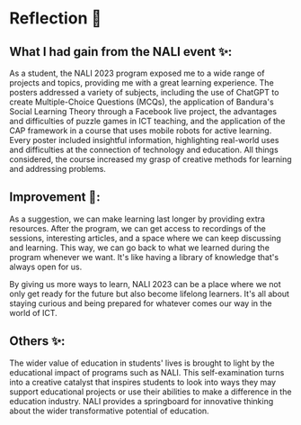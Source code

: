 # Reflection 📝
## What I had gain from the NALI event ✨:
As a student, the NALI 2023 program exposed me to a wide range of projects and topics, providing me with a great learning experience. The posters addressed a variety of subjects, including the use of ChatGPT to create Multiple-Choice Questions (MCQs), the application of Bandura's Social Learning Theory through a Facebook live project, the advantages and difficulties of puzzle games in ICT teaching, and the application of the CAP framework in a course that uses mobile robots for active learning. Every poster included insightful information, highlighting real-world uses and difficulties at the connection of technology and education. All things considered, the course increased my grasp of creative methods for learning and addressing problems.

## Improvement 💪:
As a suggestion, we can make learning last longer by providing extra resources. After the program, we can get access to recordings of the sessions, interesting articles, and a space where we can keep discussing and learning. This way, we can go back to what we learned during the program whenever we want. It's like having a library of knowledge that's always open for us.

By giving us more ways to learn, NALI 2023 can be a place where we not only get ready for the future but also become lifelong learners. It's all about staying curious and being prepared for whatever comes our way in the world of ICT.

## Others ✨:
The wider value of education in students' lives is brought to light by the educational impact of programs such as NALI. This self-examination turns into a creative catalyst that inspires students to look into ways they may support educational projects or use their abilities to make a difference in the education industry. NALI provides a springboard for innovative thinking about the wider transformative potential of education.
